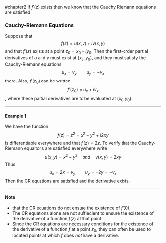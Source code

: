 #chapter2
If $f'(z)$ exists then we know that the Cauchy Riemann equations are satisfied.

### Cauchy-Riemann Equations
Suppose that $$f(z) = u(x,y) + iv(x,y)$$
and that $f'(z)$ exists at a point $z_0 = x_0 + i y_0$. Then the first-order partial derivatives of $u$ and $v$ must exist at $(x_0 , y_0)$, and they must satisfy the Cauchy-Riemann equations $$u_x = v_y\quad\quad u_y = -v_x$$ there. Also, $f'(z_0 )$ can be written $$f'(z_0 ) = u_x + iv_x$$, where these partial derivatives are to be evaluated at $(x_0 , y_0 )$.

---

#### Example 1
We have the function $$f(z) = z^2 = x^2 - y^2 + i2xy$$ is differentiable everywhere and that $f'(z) = 2z$. To verify that the Cauchy-Riemann equaitons are satisfied everywhere write $$u(x,y) = x^2 - y^2\quad and\quad v(x,y) = 2xy$$
Thus $$u_x = 2x = v_y \quad\quad u_y=-2y=-v_x$$
Then the CR equations are satisfied and the derivative exists.

---

#### Note 
* that the CR equations do not ensure the existence of $f'(0)$. 
* The CR equations alone are not suffiecient to ensure the existence of the derivative of a function $f(z)$ at that point.
* Since the CR equations are necessary conditions for the existence of the derivative of a function $f$ at a point $z_0$, they can often be used to located points at which $f$ does *not* have a derivative.
